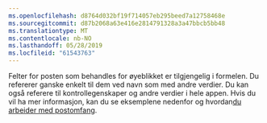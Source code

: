```yaml
---
ms.openlocfilehash: d8764d032bf19f714057eb295beed7a12758468e
ms.sourcegitcommit: d87b2068a63e416e2814791328a3a47bbcb5bb48
ms.translationtype: MT
ms.contentlocale: nb-NO
ms.lasthandoff: 05/28/2019
ms.locfileid: "61543763"
---
```

Felter for posten som behandles for øyeblikket er tilgjengelig i formelen.  Du refererer ganske enkelt til dem ved navn som med andre verdier.  Du kan også referere til kontrollegenskaper og andre verdier i hele appen.  Hvis du vil ha mer informasjon, kan du se eksemplene nedenfor og hvordan[du arbeider med postomfang](../maker/canvas-apps/working-with-tables.md#record-scope). 

